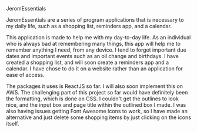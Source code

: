 JeromEssentials

JeromEssentials are a series of program applications that is necessary to my 
daily life, such as a shopping list, reminders app, and a calendar.

This application is made to help me with my day-to-day life. As an individual
who is always bad at remembering many things, this app will help me to remember
anything I need, from any device. I tend to forget important due dates and 
important events such as an oil change and birthdays. I have created a shopping
list, and will soon create a reminders app and a calendar. I have chose to do
it on a website rather than an application for ease of access. 

The packages it uses is ReactJS so far. I will also soon implement this on AWS.
The challenging part of this project so far would have definitely been the formatting,
which is done on CSS. I couldn't get the outlines to look nice, and the input box
and page title within the outlined box I made. I was also having issues getting
Font Awesome Icons to work, so I have made an alternative and just delete 
some shopping items by just clicking on the icons itself. 